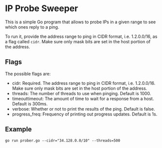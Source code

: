 # IP Probe Sweeper

This is a simple Go program that allows to probe IPs in a given range to see which ones reply to a ping. 

To run it, provide the address range to ping in CIDR format, i.e. 1.2.0.0/16, as a flag called `cidr`. Make sure only mask bits are set in the host portion of the address.

## Flags

The possible flags are:
- cidr:  Required. The address range to ping in CIDR format, i.e. 1.2.0.0/16. Make sure only mask bits are set in the host portion of the address. 
- threads: The number of threads to use when pinging. Default is 1000.
- timeouttimeout: The amount of time to wait for a response from a host. Default is 300ms.
- verbose: Whether or not to print the results of the ping. Default is false.
- progress_freq: Frequency of printing out progress updates. Default is 1s.

## Example
```
go run prober.go --cidr="34.128.0.0/10" --threads=500
```